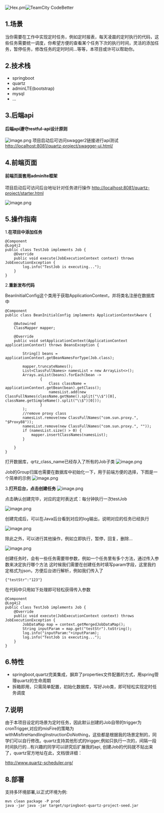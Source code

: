 ![Hex.pm](https://img.shields.io/hexpm/l/plug.svg)![TeamCity CodeBetter](https://img.shields.io/teamcity/codebetter/bt428.svg)

## 1.场景
当你需要在工作中实现定时任务，例如定时报表，每天凌晨的定时执行的代码，这些任务需要统一调度，你希望方便的查看某个任务下次的执行时间，灵活的添加任务，暂停任务，修改任务的定时时间...等等，本项目或许可以帮助你。

## 2.技术栈
* springboot
* quartz
* adminLTE(bootstrap)
* mysql
* ...

## 3.后端api
#### 后端api遵守**restful-api**设计原则
![image.png](https://upload-images.jianshu.io/upload_images/5834071-73de27e91ab57d10.png?imageMogr2/auto-orient/strip%7CimageView2/2/w/1240)
项目启动后可访问swagger2链接进行api测试
<http://localhost:8081/quartz-project/swagger-ui.html/>  

## 4.前端页面
#### 前端页面套用adminlte框架
项目启动后可访问后台地址针对任务进行操作
<http://localhost:8081/quartz-project/starter.html>

![image.png](https://upload-images.jianshu.io/upload_images/5834071-9ef932ae8350b592.png?imageMogr2/auto-orient/strip%7CimageView2/2/w/1240)

## 5.操作指南
1.**在项目中添加任务**

```
@Component
@Log4j2
public class TestJob implements Job {
    @Override
    public void execute(JobExecutionContext context) throws JobExecutionException {
        log.info("TestJob is executing...");
    }
}
```

2.**重新发布代码**

BeanInitialConfig这个类用于获取ApplicationContext，并将类名注册在数据库中

```
@Component
public class BeanInitialConfig implements ApplicationContextAware {

    @Autowired
    ClassMapper mapper;

    @Override
    public void setApplicationContext(ApplicationContext applicationContext) throws BeansException {

        String[] beans = applicationContext.getBeanNamesForType(Job.class);

        mapper.truncateNames();
        List<ClassFullNames> namesList = new ArrayList<>();
        Arrays.asList(beans).forEach(bean ->
                {
                    Class className = applicationContext.getBean(bean).getClass();
                    namesList.add(new ClassFullNames(className.getName().split("\\$")[0], className.getSimpleName().split("\\$")[0]));
                }
        );
        //remove proxy class
        namesList.remove(new ClassFullNames("com.sun.proxy.", "$Proxy88"));
        namesList.remove(new ClassFullNames("com.sun.proxy.", ""));
        if (namesList.size() > 0) {
            mapper.insertClassNames(namesList);
        }

    }
}
```

打开数据库，qrtz_class_name已经存入了所有的Job子类
![image.png](https://upload-images.jianshu.io/upload_images/5834071-86ff576dc3ca6ffc.png?imageMogr2/auto-orient/strip%7CimageView2/2/w/1240)

Job的Group归属也需要在数据库中初始化一下，用于前端方便的选择，下图是一个简单的示例
![image.png](https://upload-images.jianshu.io/upload_images/5834071-8403e7ca66d05efb.png?imageMogr2/auto-orient/strip%7CimageView2/2/w/1240)

3.**打开后台，点击创建任务**
![image.png](https://upload-images.jianshu.io/upload_images/5834071-afd0a3d4a7a85834.png?imageMogr2/auto-orient/strip%7CimageView2/2/w/1240)

点击确认创建完毕，对应的定时表达式：每分钟执行一次testJob

![image.png](https://upload-images.jianshu.io/upload_images/5834071-65a82183f656e443.png?imageMogr2/auto-orient/strip%7CimageView2/2/w/1240)

创建完成后，可以在Java后台看到对应的log输出，说明对应的任务已经执行

![image.png](https://upload-images.jianshu.io/upload_images/5834071-d9985fd921e16638.png?imageMogr2/auto-orient/strip%7CimageView2/2/w/1240)

除此之外，可以进行其他操作，例如立即执行，暂停，回复，删除...

![image.png](https://upload-images.jianshu.io/upload_images/5834071-b76beaef2c79e125.png?imageMogr2/auto-orient/strip%7CimageView2/2/w/1240)

创建任务时，会有一些任务需要带参数，例如一个任务里有多个方法，通过传入参数来决定执行哪个方法
这时候我们需要在创建任务时填写param字段，这里我约定格式为json，方便后台进行解析，例如我们传入了

```
{"testStr":"123"}
```
在代码中只用如下处理即可轻松获得传入参数

```
@Component
@Log4j2
public class TestJob implements Job {
    @Override
    public void execute(JobExecutionContext context) throws JobExecutionException {
        JobDataMap map = context.getMergedJobDataMap();
        String inputParam = map.get("testStr").toString();
        log.info("inputParam:"+inputParam);
        log.info("TestJob is executing...");
    }
}
```
## 6.特性
* springboot,quartz完美集成，摒弃了properties文件配置的方式，用spring管理quartz的生命周期
* 拆箱即用，只需简单配置，初始化数据库，写好Job类，即可轻松实现定时任务调度

## 7.说明
由于本项目设定的场景为定时任务，因此默认创建的Job自带的trigger为cronTrigger,对应的misFire的策略为withMisfireHandlingInstructionDoNothing，这些都是根据我的场景定制的，同学们可以自行修改。quartz支持其他形式的trigger,例如只执行一次的，间隔一段时间执行的...有兴趣的同学可以研究后扩展我的api,
创建Job的代码就不贴出来了，quartz官方地址在此，文档很详细：

<http://www.quartz-scheduler.org/>

## 8.部署 
支持多环境部署,以正式环境为例:
```
mvn clean package -P prod
java -jar java -jar target/springboot-quartz-project-seed.jar
```

